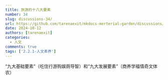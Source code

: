 ```yaml
---
title: 旅游的十八大要素
number: 34
slug: discussions-34/
url: https://github.com/tarenaexit/mkdocs-merterial-garden/discussions/34
date: 2024-10-12
authors: [tarenaexit]
categories: 
  - 人文
comments: true
tags: ['2.2.1-人文素养']
---
```


“九大基础要素”（吃住行游购娱厕导智）和“九大发展要素”（商养学福情奇文体农）
<!-- more -->